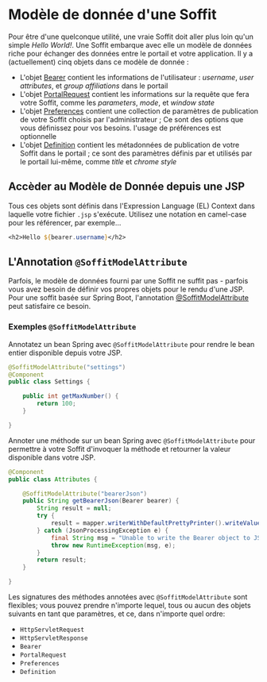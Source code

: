 # Modèle de donnée d'une Soffit

Pour être d'une quelconque utilité, une vraie Soffit doit aller plus loin qu'un simple _Hello World!_.
Une Soffit embarque avec elle un modèle de données riche pour échanger des données entre le portail et votre application.
Il y a (actuellement) cinq objets dans ce modèle de donnée :

* L'objet [Bearer][] contient les informations de l'utilisateur : _username_,
  _user attributes_, et _group affiliations_ dans le portail
* L'objet [PortalRequest][] contient les informations sur la requête que fera votre Soffit, 
  comme les _parameters_, _mode_, et _window state_
* L'objet [Preferences][] contient une collection de paramètres de publication de votre Soffit 
  choisis par l'administrateur ; Ce sont des options que vous définissez 
  pour vos besoins. l'usage de préférences est optionnelle
* L'objet [Definition][] contient les métadonnées de publication de votre Soffit 
  dans le portail ; ce sont des paramètres définis par et utilisés par le portail lui-même, comme 
  _title_ et _chrome style_

## Accèder au Modèle de Donnée depuis une JSP

Tous ces objets sont définis dans l'Expression Language (EL) Context dans
laquelle votre fichier `.jsp` s'exécute.  Utilisez une notation en camel-case pour les référencer, par 
exemple...

``` jsp
<h2>Hello ${bearer.username}</h2>
```

## L'Annotation `@SoffitModelAttribute` 

Parfois, le modèle de données fourni par une Soffit ne suffit pas - parfois vous avez besoin
de définir vos propres objets pour le rendu d'une JSP. Pour une soffit basée sur Spring Boot, 
l'annotation [@SoffitModelAttribute][] peut satisfaire ce besoin.

### Exemples `@SoffitModelAttribute`

Annotatez un bean Spring avec `@SoffitModelAttribute` pour rendre le bean entier
disponible depuis votre JSP.

``` java
@SoffitModelAttribute("settings")
@Component
public class Settings {

    public int getMaxNumber() {
        return 100;
    }

}
```

Annoter une méthode sur un bean Spring avec `@SoffitModelAttribute` pour permettre à votre Soffit
d'invoquer la méthode et retourner la valeur disponible dans votre JSP.

``` java
@Component
public class Attributes {

    @SoffitModelAttribute("bearerJson")
    public String getBearerJson(Bearer bearer) {
        String result = null;
        try {
            result = mapper.writerWithDefaultPrettyPrinter().writeValueAsString(bearer);
        } catch (JsonProcessingException e) {
            final String msg = "Unable to write the Bearer object to JSON";
            throw new RuntimeException(msg, e);
        }
        return result;
    }

}
```

Les signatures des méthodes annotées avec `@SoffitModelAttribute` sont flexibles; 
vous pouvez prendre n'importe lequel, tous ou aucun des objets suivants en tant que paramètres, 
et ce, dans n'importe quel ordre:

* `HttpServletRequest`
* `HttpServletResponse`
* `Bearer`
* `PortalRequest`
* `Preferences`
* `Definition`

[Bearer]: ../../../../uPortal-soffit/src/main/java/org/apereo/portal/soffit/model/v1_0/Bearer.java
[PortalRequest]: ../../../../uPortal-soffit/src/main/java/org/apereo/portal/soffit/model/v1_0/PortalRequest.java
[Preferences]: ../../../../uPortal-soffit/src/main/java/org/apereo/portal/soffit/model/v1_0/Preferences.java
[Definition]: ../../../../uPortal-soffit/src/main/java/org/apereo/portal/soffit/model/v1_0/Definition.java
[@SoffitModelAttribute]: ../../../../uPortal-soffit-renderer/src/main/java/org/apereo/portal/soffit/renderer/SoffitModelAttribute.java
